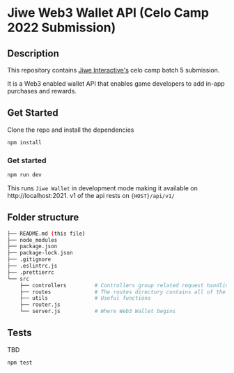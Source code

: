 # Jiwe Web3 Wallet API (Celo Camp 2022 Submission)

## Description

This repository contains [Jiwe Interactive's](https://jiwe.studio) celo camp batch 5 submission. 

It is a Web3 enabled wallet API that enables game developers to add in-app purchases and rewards.

## Get Started

Clone the repo and install the dependencies

```sh
npm install
```

### Get started

```sh
npm run dev
```

This runs `Jiwe Wallet` in development mode making it available on http://localhost:2021.
v1 of the api rests on `{HOST}/api/v1/`

## Folder structure

```sh
├── README.md (this file)
├── node_modules
├── package.json
├── package-lock.json
├── .gitignore
├── .eslintrc.js
├── .prettierrc
└── src
    ├── controllers         # Controllers group related request handling logic talking to the store where needed
    ├── routes              # The routes directory contains all of the route definitions for Jiwe Wallet.
    ├── utils               # Useful functions
    ├── router.js
    └── server.js           # Where Web3 Wallet begins
```

## Tests

TBD

```sh
npm test
```

